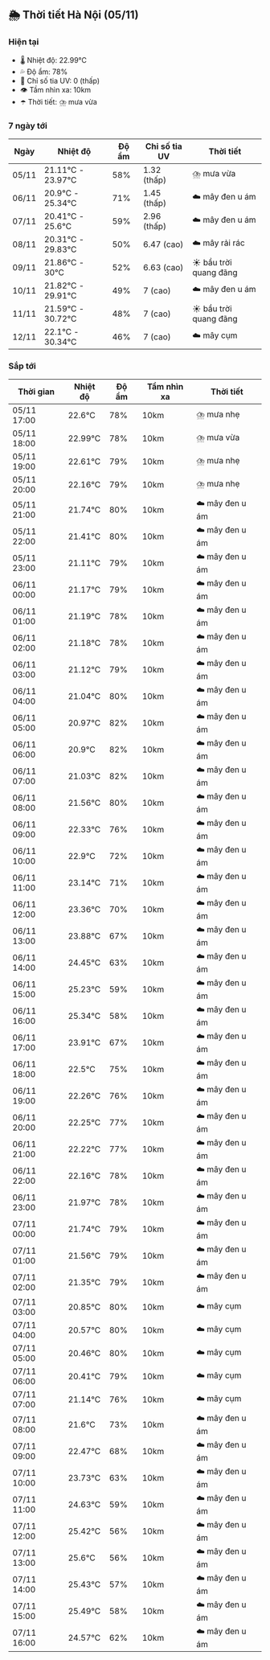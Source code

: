 ## 🌦️ Thời tiết Hà Nội (05/11)

### Hiện tại

- 🌡️ Nhiệt độ: 22.99℃
- 💦 Độ ẩm: 78%
- 🌟 Chỉ số tia UV: 0 (thấp)
- 👁️ Tầm nhìn xa: 10km
- ☂️ Thời tiết: ⛈️ mưa vừa

### 7 ngày tới

| Ngày | Nhiệt độ | Độ ẩm | Chỉ số tia UV | Thời tiết |
| --- | --- | --- | --- | --- |
| 05/11 | 21.11℃ - 23.97℃ | 58% | 1.32 (thấp) | ⛈️ mưa vừa |
| 06/11 | 20.9℃ - 25.34℃ | 71% | 1.45 (thấp) | ☁️ mây đen u ám |
| 07/11 | 20.41℃ - 25.6℃ | 59% | 2.96 (thấp) | ☁️ mây đen u ám |
| 08/11 | 20.31℃ - 29.83℃ | 50% | 6.47 (cao) | ☁️ mây rải rác |
| 09/11 | 21.86℃ - 30℃ | 52% | 6.63 (cao) | ☀️ bầu trời quang đãng |
| 10/11 | 21.82℃ - 29.91℃ | 49% | 7 (cao) | ☁️ mây đen u ám |
| 11/11 | 21.59℃ - 30.72℃ | 48% | 7 (cao) | ☀️ bầu trời quang đãng |
| 12/11 | 22.1℃ - 30.34℃ | 46% | 7 (cao) | ☁️ mây cụm |

### Sắp tới

| Thời gian | Nhiệt độ | Độ ẩm | Tầm nhìn xa | Thời tiết |
| --- | --- | --- | --- | --- |
| 05/11 17:00 | 22.6℃ | 78% | 10km | ⛈️ mưa nhẹ |
| 05/11 18:00 | 22.99℃ | 78% | 10km | ⛈️ mưa vừa |
| 05/11 19:00 | 22.61℃ | 79% | 10km | ⛈️ mưa nhẹ |
| 05/11 20:00 | 22.16℃ | 79% | 10km | ⛈️ mưa nhẹ |
| 05/11 21:00 | 21.74℃ | 80% | 10km | ☁️ mây đen u ám |
| 05/11 22:00 | 21.41℃ | 80% | 10km | ☁️ mây đen u ám |
| 05/11 23:00 | 21.11℃ | 79% | 10km | ☁️ mây đen u ám |
| 06/11 00:00 | 21.17℃ | 79% | 10km | ☁️ mây đen u ám |
| 06/11 01:00 | 21.19℃ | 78% | 10km | ☁️ mây đen u ám |
| 06/11 02:00 | 21.18℃ | 78% | 10km | ☁️ mây đen u ám |
| 06/11 03:00 | 21.12℃ | 79% | 10km | ☁️ mây đen u ám |
| 06/11 04:00 | 21.04℃ | 80% | 10km | ☁️ mây đen u ám |
| 06/11 05:00 | 20.97℃ | 82% | 10km | ☁️ mây đen u ám |
| 06/11 06:00 | 20.9℃ | 82% | 10km | ☁️ mây đen u ám |
| 06/11 07:00 | 21.03℃ | 82% | 10km | ☁️ mây đen u ám |
| 06/11 08:00 | 21.56℃ | 80% | 10km | ☁️ mây đen u ám |
| 06/11 09:00 | 22.33℃ | 76% | 10km | ☁️ mây đen u ám |
| 06/11 10:00 | 22.9℃ | 72% | 10km | ☁️ mây đen u ám |
| 06/11 11:00 | 23.14℃ | 71% | 10km | ☁️ mây đen u ám |
| 06/11 12:00 | 23.36℃ | 70% | 10km | ☁️ mây đen u ám |
| 06/11 13:00 | 23.88℃ | 67% | 10km | ☁️ mây đen u ám |
| 06/11 14:00 | 24.45℃ | 63% | 10km | ☁️ mây đen u ám |
| 06/11 15:00 | 25.23℃ | 59% | 10km | ☁️ mây đen u ám |
| 06/11 16:00 | 25.34℃ | 58% | 10km | ☁️ mây đen u ám |
| 06/11 17:00 | 23.91℃ | 67% | 10km | ☁️ mây đen u ám |
| 06/11 18:00 | 22.5℃ | 75% | 10km | ☁️ mây đen u ám |
| 06/11 19:00 | 22.26℃ | 76% | 10km | ☁️ mây đen u ám |
| 06/11 20:00 | 22.25℃ | 77% | 10km | ☁️ mây đen u ám |
| 06/11 21:00 | 22.22℃ | 77% | 10km | ☁️ mây đen u ám |
| 06/11 22:00 | 22.16℃ | 78% | 10km | ☁️ mây đen u ám |
| 06/11 23:00 | 21.97℃ | 78% | 10km | ☁️ mây đen u ám |
| 07/11 00:00 | 21.74℃ | 79% | 10km | ☁️ mây đen u ám |
| 07/11 01:00 | 21.56℃ | 79% | 10km | ☁️ mây đen u ám |
| 07/11 02:00 | 21.35℃ | 79% | 10km | ☁️ mây đen u ám |
| 07/11 03:00 | 20.85℃ | 80% | 10km | ☁️ mây cụm |
| 07/11 04:00 | 20.57℃ | 80% | 10km | ☁️ mây cụm |
| 07/11 05:00 | 20.46℃ | 80% | 10km | ☁️ mây cụm |
| 07/11 06:00 | 20.41℃ | 79% | 10km | ☁️ mây cụm |
| 07/11 07:00 | 21.14℃ | 76% | 10km | ☁️ mây cụm |
| 07/11 08:00 | 21.6℃ | 73% | 10km | ☁️ mây đen u ám |
| 07/11 09:00 | 22.47℃ | 68% | 10km | ☁️ mây đen u ám |
| 07/11 10:00 | 23.73℃ | 63% | 10km | ☁️ mây đen u ám |
| 07/11 11:00 | 24.63℃ | 59% | 10km | ☁️ mây đen u ám |
| 07/11 12:00 | 25.42℃ | 56% | 10km | ☁️ mây đen u ám |
| 07/11 13:00 | 25.6℃ | 56% | 10km | ☁️ mây đen u ám |
| 07/11 14:00 | 25.43℃ | 57% | 10km | ☁️ mây đen u ám |
| 07/11 15:00 | 25.49℃ | 58% | 10km | ☁️ mây đen u ám |
| 07/11 16:00 | 24.57℃ | 62% | 10km | ☁️ mây đen u ám |
